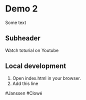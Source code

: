 # Demo 2 

Some text

## Subheader

Watch toturial on Youtube

## Local development

1. Open index.html in your browser.
2. Add this line

#Janssen
#Clowé
